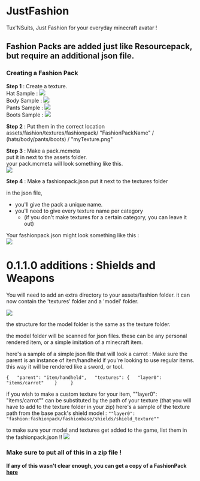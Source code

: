# JustFashion
Tux'NSuits, Just Fashion for your everyday minecraft avatar !


## Fashion Packs are added just like Resourcepack, but require an additional json file.
### Creating a Fashion Pack

__Step 1__ : Create a texture.  
Hat Sample : ![](http://i.imgur.com/bU4zMSC.png)  
Body Sample : ![](http://i.imgur.com/TCzXL0i.png)  
Pants Sample : ![](http://i.imgur.com/Ys38EbL.png)  
Boots Sample : ![](http://i.imgur.com/9cOEaAo.png)  

__Step 2__ : Put them in the correct location  
assets/fashion/textures/fashionpack/  "FashionPackName"  /  (hats/body/pants/boots)  /  "myTexture.png"

__Step 3__ : Make a pack.mcmeta  
put it in next to the assets folder.  
your pack.mcmeta will look something like this.  
![](http://i.imgur.com/F4sOd3j.png)

__Step 4__ : Make a fashionpack.json
put it next to the textures folder

in the json file, 
* you'll give the pack a unique name.
* you'll need to give every texture name per category
    * (if you don't make textures for a certain category, you can leave it out)  
    
  
Your fashionpack.json might look something like this :  
![](http://i.imgur.com/rIJLrps.png)  


# 0.1.1.0 additions : Shields and Weapons
You will need to add an extra directory to your assets/fashion folder.
it can now contain the 'textures' folder and a 'model' folder.

![](http://i.imgur.com/d9NBesm.png)  

the structure for the model folder is the same as the texture folder.

the model folder will be scanned for json files. these can be any personal rendered item, or a simple imitation of a minecraft item.

here's a sample of a simple json file that will look a carrot :
Make sure the parent is an instance of item/handheld if you're looking to use regular items. this way it will be rendered like a sword, or tool.

`{  
    "parent": "item/handheld",  
    "textures": {  
        "layer0": "items/carrot"   
    }    
}  `


if you wish to make a custom texture for your item, ""layer0": "items/carrot"" can be substituted by the path of your texture (that you will have to add to the texture folder in your zip)
here's a sample of the texture path from the base pack's shield model :
``""layer0": "fashion:fashionpack/fashionbase/shields/shield_texture""``

to make sure your model and textures get added to the game, list them in the fashionpack.json !!
![](http://i.imgur.com/IS2C4D9.png)


### Make sure to put all of this in a zip file !


__If any of this wasn't clear enough, you can get a copy of a FashionPack [here](https://minecraft.curseforge.com/projects/justfashion-resource-pack)__

